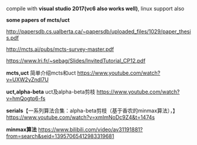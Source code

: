 compile with **visual studio 2017(vc6 also works well)**,  linux support also



**some papers of mcts/uct**

<http://papersdb.cs.ualberta.ca/~papersdb/uploaded_files/1029/paper_thesis.pdf>

<http://mcts.ai/pubs/mcts-survey-master.pdf>

<https://www.lri.fr/~sebag/Slides/InvitedTutorial_CP12.pdf>

**mcts,uct** 简单介绍mcts和uct
<https://www.youtube.com/watch?v=UXW2yZndl7U>

**uct,alpha-beta** uct及alpha-beta剪枝
<https://www.youtube.com/watch?v=hmQogtp6-fs>

**serials**【一系列算法合集：alpha-beta剪枝（基于香农的minmax算法），】
<https://www.youtube.com/watch?v=xmImNoDc9Z4&t=1474s>

**minmax算法**
https://www.bilibili.com/video/av31191881?from=search&seid=13957065412983319681

